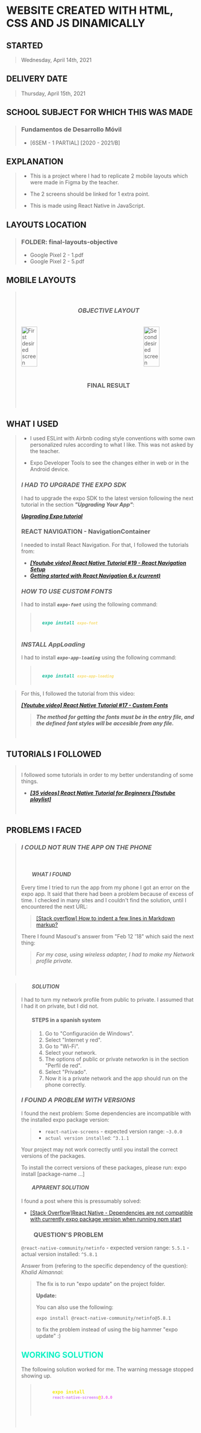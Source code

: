 <!--
  FUENTE SINTAXIS BÁSICA MD
  https://www.markdownguide.org/basic-syntax/
-->

# **WEBSITE CREATED WITH HTML, CSS AND JS DINAMICALLY**

## **STARTED**

> Wednesday, April 14th, 2021

## **DELIVERY DATE**

> Thursday, April 15th, 2021

## **SCHOOL SUBJECT FOR WHICH THIS WAS MADE**

> ### Fundamentos de Desarrollo Móvil
>
> - [6SEM - 1 PARTIAL] [2020 - 2021/B]

## **EXPLANATION**

> - This is a project where I had to replicate 2 mobile layouts which were
>   made in Figma by the teacher.
>
> - The 2 screens should be linked for 1 extra point.
>
> - This is made using React Native in JavaScript.

## **LAYOUTS LOCATION**

> ### **FOLDER: final-layouts-objective**
>
> - Google Pixel 2 - 1.pdf
> - Google Pixel 2 - 5.pdf

## **MOBILE LAYOUTS**

<blockquote>
  <br>
  <h3 style="text-align: center;">
    <strong> <em> OBJECTIVE LAYOUT </em> </strong>
  </h3>
  <br>
  <div style="margin: auto auto auto auto;
       display: flex;
       justify-content: space-between;">
    <img src="final-layouts-objective/first-desired-screen.png"
         alt="First desired screen" title="First desired screen" width="30%">
    <img src="final-layouts-objective/second-desired-screen.png"
         alt="Second desired screen" title="Second desired screen" width="30%">
  </div>

  <br>
  <h3 style="text-align: center;">
    <strong> FINAL RESULT </strong>
  </h3>
  <br>
  <div style="margin: auto auto auto auto;
       display: flex;
       justify-content: space-between;">
    <!-- <img src="final-layouts-objective/first-desired-screen.png"
         alt="First desired screen" title="First desired screen" width="48%">
    <img src="final-layouts-objective/second-desired-screen.png"
         alt="Second desired screen" title="Second desired screen" width="48%"> -->
  </div>
  <br>
</blockquote>
<!-- > ![First desired screen](final-layouts-objective/first-desired-screen.png "First desired screen") -->
<!-- > ![Second desired screen](final-layouts-objective/second-desired-screen.png "Second desired screen") -->

## **WHAT I USED**
>
> - I used ESLint with Airbnb coding style conventions with some own
>   personalized rules according to what I like. This was not asked by the
>   teacher.
>
> - Expo Developer Tools to see the changes either in web or in the Android
>   device.
>
> ### ***I HAD TO UPGRADE THE EXPO SDK***
>
> I had to upgrade the expo SDK to the latest version following the next
> tutorial in the section ***"Upgrading Your App"***:
>
> ***[Upgrading Expo tutorial](https://blog.expo.io/expo-sdk-35-is-now-available-beee0dfafbf4 "Expo SDK 35 is now available - Upgrading Your App")***
>
> ### **REACT NAVIGATION - NavigationContainer**
>
> I needed to install React Navigation. For that, I followed the tutorials from:
>
> - ***[[Youtube video] React Native Tutorial #19 - React Navigation Setup](https://www.youtube.com/watch?v=OmQCU-3KPms&list=PL4cUxeGkcC9ixPU-QkScoRBVxtPPzVjrQ&index=20&ab_channel=TheNetNinja "[Youtube video] React Native Tutorial #19 - React Navigation Setup")***
> - ***[Getting started with React Navigation 6.x (current)](https://reactnavigation.org/docs/6.x/getting-started "Getting started with React Navigation 6.x (current)")***
> <blockquote>
> 
  <h3><strong><em>HOW TO USE CUSTOM FONTS</em></strong></h3>
  <p>I had to install <code><strong><em>expo-font</em></strong></code> using the following command:</p>
  <!-- white-space: pre; <- AGREGA ESPACIO ANTES Y DESPUÉS DEL TEXTO. -->
  <blockquote style="white-space: pre-wrap;">
    <code style="color: #1ABC9C;"><strong><em>expo install <code style="color: #F7DC6F;">expo-font</code></em></strong></code>
  </blockquote>
  
  <h3><strong><em>INSTALL AppLoading</em></strong></h3>
  <p>I had to install <code><strong><em>expo-app-loading</em></strong></code> using the following command:</p>
  <!-- white-space: pre; <- AGREGA ESPACIO ANTES Y DESPUÉS DEL TEXTO. -->
  <blockquote style="white-space: pre-wrap;">
    <code style="color: #1ABC9C;"><strong><em>expo install <code style="color: #F7DC6F;">expo-app-loading</code></em></strong></code>
  </blockquote>

</blockquote>

>
> For this, I followed the tutorial from this video:
>
> ***[[Youtube video] React Native Tutorial #17 - Custom Fonts](https://www.youtube.com/watch?v=IY5OBeL9LNE&list=PL4cUxeGkcC9ixPU-QkScoRBVxtPPzVjrQ&index=18&ab_channel=TheNetNinja "[Youtube video] React Native Tutorial #17 - Custom Fonts")***
>
>> ***The method for getting the fonts must be in the entry file, and the defined***
> ***font styles will be accesible from any file.***  
>
> <br>

## **TUTORIALS I FOLLOWED**
> <br>
> I followed some tutorials in order to my better understanding of some things.
>
> - ***[[35 videos] React Native Tutorial for Beginners [Youtube playlist]](https://www.youtube.com/playlist?list=PL4cUxeGkcC9ixPU-QkScoRBVxtPPzVjrQ "I only watched some videos")***
> 
> <br>

## **PROBLEMS I FACED**
>
> ### ***I COULD NOT RUN THE APP ON THE PHONE***
> <br>
> 
> #### &emsp;&emsp;***WHAT I FOUND***
>
> Every time I tried to run the app from my phone I got an error on the expo
> app. It said that there had been a problem because of excess of time. I
> checked in many sites and I couldn't find the solution, until I encountered
> the next URL:
>
>> [[Stack overflow] How to indent a few lines in Markdown markup?](https://stackoverflow.com/questions/43002144/cant-load-expo-app-something-went-wrong "[Stack overflow] How to indent a few lines in Markdown markup?")
>
> There I found Masoud's answer from "Feb 12 '18" which said the next thing:
> <blockquote>
  <blockquote>
    <cite>
      For my case, using wireless adapter, I had to make my Network profile
      private.
    </cite>
  </blockquote>
  <br>
</blockquote>

>
> #### &emsp;&emsp;***SOLUTION***
>
> I had to turn my network profile from public to private. I assumed that I had
> it on private, but I did not.
>
> #### &emsp;&emsp;**STEPS in a spanish system**
>>
>> 1. Go to "Configuración de Windows".
>> 2. Select "Internet y red".
>> 3. Go to "Wi-Fi".
>> 4. Select your network.
>> 5. The options of public or private networkn is in the section
>> "Perfil de red".
>> 6. Select "Privado".
>> 7. Now it is a private network and the app should run on the phone correctly.
>
> ### ***I FOUND A PROBLEM WITH VERSIONS***
>
> I found the next problem:
> Some dependencies are incompatible with the installed expo package version:
>
>> - `react-native-screens` - expected version range: `~3.0.0`
>> - `actual version installed`: `^3.1.1`
>
> Your project may not work correctly until you install the correct versions of
> the packages.
>
> To install the correct versions of these packages, please run: expo install
> [package-name ...]
>
> #### &emsp;&emsp;***APPARENT SOLUTION***
>
> I found a post where this is pressumably solved:
>
> - [[Stack Overflow]React Native - Dependencies are not compatible with currently expo package version when running npm start](https://stackoverflow.com/questions/61785783/react-native-dependencies-are-not-compatible-with-currently-expo-package-versi "[Stack Overflow]React Native - Dependencies are not compatible with currently expo package version when running npm start")
>
> ### &emsp;&emsp;**QUESTION'S PROBLEM**
>
> `@react-native-community/netinfo` - expected version range: `5.5.1` - actual
> version installed: `^5.8.1`
>
> Answer from (refering to the specific dependency of the question):
> *Khalid Almannai*:
>
>> The fix is to run "expo update" on the project folder.
>>
>> **Update:**
>>
>> You can also use the following:
>>
>> `expo install @react-native-community/netinfo@5.8.1`
>>
>> to fix the problem instead of using the big hammer "expo update" :)
>
> <blockquote>
  <h2 style="color: #0DF1C4; font-weight: 700;"> WORKING SOLUTION </h2>
  <p>
    The following solution worked for me. The warning message stopped showing
    up.
  </p>
  <blockquote>
    <code style="color: #F1E70D; font-weight: bold; display: inline-block;">
      expo install
      <code style="color: #D481F5;">react-native-screens</code>@<code style="color: #F167F1;">3.0.0</code>
      <!--
        Quería mantener el espacio después del expo-install, pero no se podía.
        Encontré en este sitio
        - https://www.computerhope.com/issues/ch001662.htm#:~:text=To%20create%20extra%20spaces%20before,breaking%20space)%20extended%20HTML%20character.
        Que con el tag <pre> se conservan los espacios y eso. Por eso la utilcé,
        aunque se ve muy mal con tantos estilos y eso. Si supiera otra forma de
        hacerlo, lo haría.
      -->
      <!--
      <pre style="color: inherit; font-weight: inherit; font-family: inherit;background-color: transparent; margin: 0; padding: 0;">
      expo install 
      </pre>
      -->
    </code>
  </blockquote>
  <br>
</blockquote>
